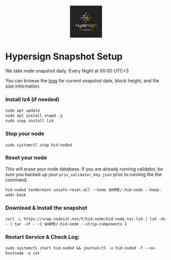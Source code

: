 <p align="center">
  <img height="100" height="auto" src="https://raw.githubusercontent.com/Nodeist/Kurulumlar/main/logos/hypersign.png">
</p>



# Hypersign Snapshot Setup
We take node snapshot daily.
Every Night at 00:00 UTC+3

You can browse the [logs](https://snap.nodeist.net/t/hypersign/log.txt) for current snapshot date, block height, and file size information.

### Install lz4 (if needed)
```
sudo apt update
sudo apt install snapd -y
sudo snap install lz4
```

### Stop your node
```
sudo systemctl stop hid-noded
```

### Reset your node
This will erase your node database. If you are already running validator, be sure you backed up your `priv_validator_key.json` prior to running the the command.

```
hid-noded tendermint unsafe-reset-all --home $HOME/.hid-node --keep-addr-book
```

### Download & Install the snapshot
```
curl -L https://snap.nodeist.net/t/hid-node/hid-node.tar.lz4 | lz4 -dc - | tar -xf - -C $HOME/.hid-node --strip-components 2
```

### Restart Service & Check Log:
```
sudo systemctl start hid-noded && journalctl -u hid-noded -f --no-hostname -o cat
```
